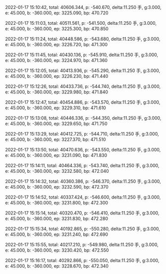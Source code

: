 2022-01-17 15:10:42, total: 40606.344, p: -540.670, delta:11.250 手, g:3.000, e: 45.000, b: -360.000, ep: 3225.090, bp: 470.720

2022-01-17 15:11:03, total: 40511.561, p: -541.500, delta:11.250 手, g:3.000, e: 45.000, b: -360.000, ep: 3225.300, bp: 470.850

2022-01-17 15:11:24, total: 40448.586, p: -543.680, delta:11.250 手, g:3.000, e: 45.000, b: -360.000, ep: 3226.720, bp: 471.300

2022-01-17 15:11:45, total: 40430.136, p: -545.910, delta:11.250 手, g:3.000, e: 45.000, b: -360.000, ep: 3224.970, bp: 471.360

2022-01-17 15:12:05, total: 40413.936, p: -545.290, delta:11.250 手, g:3.000, e: 45.000, b: -360.000, ep: 3226.230, bp: 471.440

2022-01-17 15:12:26, total: 40433.736, p: -544.740, delta:11.250 手, g:3.000, e: 45.000, b: -360.000, ep: 3229.980, bp: 471.840

2022-01-17 15:12:47, total: 40454.886, p: -543.570, delta:11.250 手, g:3.000, e: 45.000, b: -360.000, ep: 3229.310, bp: 471.610

2022-01-17 15:13:08, total: 40446.336, p: -544.350, delta:11.250 手, g:3.000, e: 45.000, b: -360.000, ep: 3229.650, bp: 471.750

2022-01-17 15:13:29, total: 40412.725, p: -544.710, delta:11.250 手, g:3.000, e: 45.000, b: -360.000, ep: 3227.370, bp: 471.510

2022-01-17 15:13:50, total: 40470.636, p: -543.550, delta:11.250 手, g:3.000, e: 45.000, b: -360.000, ep: 3231.090, bp: 471.830

2022-01-17 15:14:11, total: 40464.336, p: -543.740, delta:11.250 手, g:3.000, e: 45.000, b: -360.000, ep: 3232.580, bp: 472.040

2022-01-17 15:14:32, total: 40360.386, p: -546.370, delta:11.250 手, g:3.000, e: 45.000, b: -360.000, ep: 3232.590, bp: 472.370

2022-01-17 15:14:52, total: 40337.424, p: -546.600, delta:11.250 手, g:3.000, e: 45.000, b: -360.000, ep: 3231.800, bp: 472.300

2022-01-17 15:15:14, total: 40320.470, p: -546.410, delta:11.250 手, g:3.000, e: 45.000, b: -360.000, ep: 3231.830, bp: 472.280

2022-01-17 15:15:34, total: 40192.865, p: -550.280, delta:11.250 手, g:3.000, e: 45.000, b: -360.000, ep: 3231.240, bp: 472.690

2022-01-17 15:15:55, total: 40217.210, p: -549.980, delta:11.250 手, g:3.000, e: 45.000, b: -360.000, ep: 3230.420, bp: 472.550

2022-01-17 15:16:17, total: 40292.866, p: -550.050, delta:11.250 手, g:3.000, e: 45.000, b: -360.000, ep: 3228.670, bp: 472.340